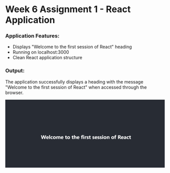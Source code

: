 # Week 6 Assignment 1 - React Application

### Application Features:

- Displays "Welcome to the first session of React" heading
- Running on localhost:3000
- Clean React application structure

### Output:

The application successfully displays a heading with the message "Welcome to the first session of React" when accessed through the browser.

![React App Output](/Week_6/assignment1/myfirstreact/outputs/image.png)
